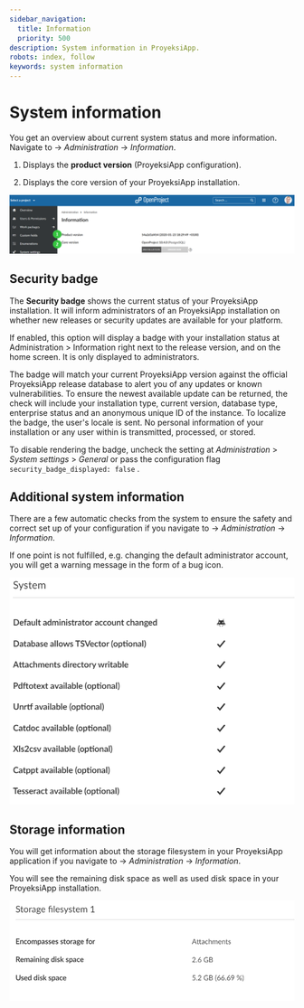 ```yaml
---
sidebar_navigation:
  title: Information
  priority: 500
description: System information in ProyeksiApp.
robots: index, follow
keywords: system information
---
```

# System information

You get an overview about current system status and more information. Navigate to -> *Administration* -> *Information*.

1. Displays the **product version** (ProyeksiApp configuration).

2. Displays the core version of your ProyeksiApp installation.

![Sys-admin-information](Sys-admin-information.png)

## Security badge

The **Security badge** shows the current status of your ProyeksiApp installation. It will inform administrators of an ProyeksiApp installation on whether new releases or security updates are available for your platform.

If enabled, this option will display a badge with your installation status at Administration > Information right next to the release  version, and on the home screen. It is only displayed to administrators.

The badge will match your current ProyeksiApp version against the official ProyeksiApp release database to alert you of any updates or  known vulnerabilities. To ensure the newest available update can be returned, the check will  include your installation type, current version, database type,  enterprise status and an anonymous unique ID of the instance. To localize the badge, the user's locale is sent. No personal  information of your installation or any user within is transmitted,  processed, or stored.

To disable rendering the badge, uncheck the setting at *Administration* > *System settings* > *General* or pass the configuration flag `security_badge_displayed: false` .

## Additional system information

There are a few automatic checks from the system to ensure the safety and correct set up of your configuration if you navigate to -> *Administration* -> *Information*.

If one point is not fulfilled, e.g. changing the default administrator account, you will get a warning message in the form of a bug icon.

![system information](image-20200124104411677.png)

## Storage information

You will get information about the storage filesystem in your ProyeksiApp application if you navigate to -> *Administration* -> *Information*.

You will see the remaining disk space as well as used disk space in your ProyeksiApp installation.

![storage filesystem information](image-20200124104803476.png)